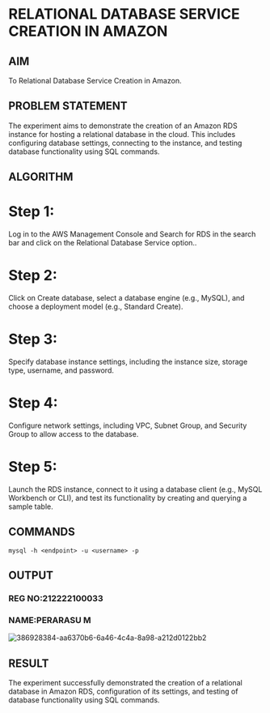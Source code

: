 # RELATIONAL DATABASE SERVICE CREATION IN AMAZON

## AIM
  To Relational Database Service Creation in Amazon.
## PROBLEM STATEMENT
 The experiment aims to demonstrate the creation of an Amazon RDS instance for hosting a relational database in the cloud. This includes configuring database settings, connecting to the instance, and testing database functionality using SQL commands.

## ALGORITHM
# Step 1:
Log in to the AWS Management Console and Search for RDS in the search bar and click on the Relational Database Service option..
# Step 2:
Click on Create database, select a database engine (e.g., MySQL), and choose a deployment model (e.g., Standard Create).
# Step 3:
Specify database instance settings, including the instance size, storage type, username, and password.
# Step 4:
Configure network settings, including VPC, Subnet Group, and Security Group to allow access to the database.
# Step 5:
Launch the RDS instance, connect to it using a database client (e.g., MySQL Workbench or CLI), and test its functionality by creating and querying a sample table.

## COMMANDS

```
mysql -h <endpoint> -u <username> -p

```

## OUTPUT
### REG NO:212222100033
### NAME:PERARASU M

![386928384-aa6370b6-6a46-4c4a-8a98-a212d0122bb2](https://github.com/user-attachments/assets/c471e3c0-ecef-415a-9bc4-942e3b439bb5)



## RESULT
The experiment successfully demonstrated the creation of a relational database in Amazon RDS, configuration of its settings, and testing of database functionality using SQL commands. 

  



